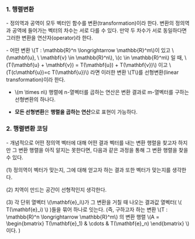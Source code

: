 ### 1. 행렬변환

\- 정의역과 공역이 모두 벡터인 함수를 변환(transformation)이라 한다. 변환의 정의역과 공역에 들어가는 벡터의 차수는 서로 다를 수 있다. 만약 두 차수가 서로 동일하다면 그러한 변환을 연산자(operator)라 한다.

\- 어떤 변환 \\(T : \mathbb{R}^n \longrightarrow \mathbb{R}^m\\)이 있고 \\(\mathbf{u}, \ \mathbf{v} \in \mathbb{R}^n\\), \\(c \in \mathbb{R}^m\\) 일 때, \\(T(\mathbf{u} + \mathbf{v}) = T(\mathbf{u}) + T(\mathbf{v})\\) 이고 \\(T(c\mathbf{u})=c T(\mathbf{u})\\) 라면 이러한 변환 \\(T\\)를 선형변환(linear transformation)이라 한다.

- \\(m \times n\\) 행렬에 n-열벡터를 곱하는 연산은 변환 결과로 m-열벡터를 구하는 선형변환의 하나다.

- **모든 선형변환**은 **행렬을 곱하는 연산**으로 표현이 가능하다.



### 2. 행렬변환 코딩

\- 개념적으로 어떤 정의역 벡터에 대해 어떤 결과 벡터를 내는 변환 행렬을 찾고자 하지만 그 변환 행렬을 아직 알지는 못한다면, 다음과 같은 과정을 통해 그 변환 행렬을 찾을 수 있다.

(1) 정의역이 벡터가 맞는지, 그에 대해 얻고자 하는 결과 또한 벡터가 맞는지를 생각한다.

(2) 치역이 만드는 공간이 선형적인지 생각한다.

(3) 각 단위 열벡터 \\(\mathbf{e}_i\\)가 그 변환을 거칠 때 나오는 결과값 열벡터( \\( T(\mathbf{e}_i) \\) )들을 묶어 하나로 잇는다. (즉, 구하고자 하는 변환 \\(T : \mathbb{R}^n \longrightarrow \mathbb{R}^m\\) 의 변환 행렬 \\(A = \begin{bmatrix} T(\mathbf{e}_1) & \cdots & T(\mathbf{e}_n) \end{bmatrix} \\) 이다. )